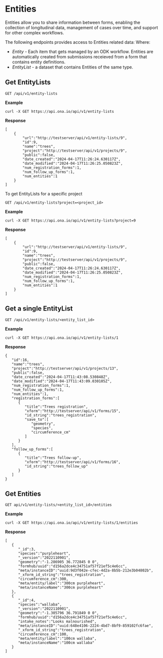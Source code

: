 # Entities

Entities allow you to share information between forms, enabling the collection of longitudinal data, management of cases over time, and support for other complex workflows.

The following endpoints provides access to Entities related data: Where:

- _Entity_ - Each item that gets managed by an ODK workflow. Entities are automatically created from submissions receieved from a form that contains entity definitions.
- _EntityList_ - a dataset that contains Entities of the same type.

## Get EntityLists

`GET /api/v1/entity-lists`

**Example**

`curl -X GET https://api.ona.io/api/v1/entity-lists`

**Response**

```
[
    {
        "url":"http://testserver/api/v1/entity-lists/9",
        "id":9,
        "name":"trees",
        "project":"http://testserver/api/v1/projects/9",
        "public":false,
        "date_created":"2024-04-17T11:26:24.630117Z",
        "date_modified":"2024-04-17T11:26:25.050823Z",
        "num_registration_forms":1,
        "num_follow_up_forms":1,
        "num_entities":1
    }
]

```

To get EntityLists for a specific project

`GET /api/v1/entity-lists?project=<project_id>`

**Example**

`curl -X GET https://api.ona.io/api/v1/entity-lists?project=9`

**Response**

```
[
    {
        "url":"http://testserver/api/v1/entity-lists/9",
        "id":9,
        "name":"trees",
        "project":"http://testserver/api/v1/projects/9",
        "public":false,
        "date_created":"2024-04-17T11:26:24.630117Z",
        "date_modified":"2024-04-17T11:26:25.050823Z",
        "num_registration_forms":1,
        "num_follow_up_forms":1,
        "num_entities":1
    }
]

```

## Get a single EntityList

`GET /api/v1/entity-lists/<entity_list_id>`

**Example**

`curl -X GET https://api.ona.io/api/v1/entity-lists/1`

**Response**

```
{
   "id":16,
   "name":"trees",
   "project":"http://testserver/api/v1/projects/13",
   "public":false,
   "date_created":"2024-04-17T11:43:08.530848Z",
   "date_modified":"2024-04-17T11:43:09.030105Z",
   "num_registration_forms":1,
   "num_follow_up_forms":1,
   "num_entities":1,
   "registration_forms":[
      {
         "title":"Trees registration",
         "xform":"http://testserver/api/v1/forms/15",
         "id_string":"trees_registration",
         "save_to":[
            "geometry",
            "species",
            "circumference_cm"
         ]
      }
   ],
   "follow_up_forms":[
      {
         "title":"Trees follow-up",
         "xform":"http://testserver/api/v1/forms/16",
         "id_string":"trees_follow_up"
      }
   ]
}
```

## Get Entities

`GET api/v1/entity-lists/<entity_list_id>/entities`

**Example**

`curl -X GET https://api.ona.io/api/v1/entity-lists/1/entities`

**Response**

```
[
   {
      "_id":3,
      "species":"purpleheart",
      "_version":"2022110901",
      "geometry":"-1.286905 36.772845 0 0",
      "formhub/uuid":"d156a2dce4c34751af57f21ef5c4e6cc",
      "meta/instanceID":"uuid:9d3f042e-cfec-4d2a-8b5b-212e3b04802b",
      "_xform_id_string":"trees_registration",
      "circumference_cm":300,
      "meta/entity/label":"300cm purpleheart",
      "meta/instanceName":"300cm purpleheart"
   },
   {
      "_id":4,
      "species":"wallaba",
      "_version":"2022110901",
      "geometry":"-1.305796 36.791849 0 0",
      "formhub/uuid":"d156a2dce4c34751af57f21ef5c4e6cc",
      "intake_notes":"Looks malnourished",
      "meta/instanceID":"uuid:648e4106-2224-4bd7-8bf9-859102fc6fae",
      "_xform_id_string":"trees_registration",
      "circumference_cm":100,
      "meta/entity/label":"100cm wallaba",
      "meta/instanceName":"100cm wallaba"
   }
]
```
